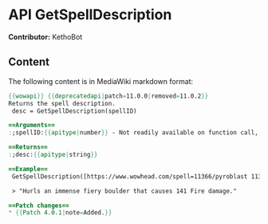 # API GetSpellDescription

**Contributor:** KethoBot

## Content

The following content is in MediaWiki markdown format:

```mediawiki
{{wowapi}} {{deprecatedapi|patch=11.0.0|removed=11.0.2}}
Returns the spell description.
 desc = GetSpellDescription(spellID)

==Arguments==
:;spellID:{{apitype|number}} - Not readily available on function call, see [[SpellMixin#ContinueOnSpellLoad|SpellMixin:ContinueOnSpellLoad]].

==Returns==
:;desc:{{apitype|string}}

==Example==
 GetSpellDescription([https://www.wowhead.com/spell=11366/pyroblast 11366])

 > "Hurls an immense fiery boulder that causes 141 Fire damage."

==Patch changes==
* {{Patch 4.0.1|note=Added.}}
```